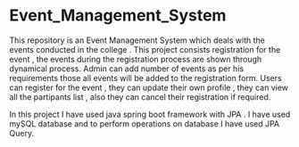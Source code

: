 # Event_Management_System
This repository is an Event Management System which deals with the events conducted in the college . This project consists registration for the event , the events during the registration process are shown through dynamical process. Admin can add number of events as per his requirements those all events will be added to the registration form. Users can register for the event , they can update their own profile , they can view all the partipants list , also they can cancel their registration if required.

In this project I have used java spring boot framework with JPA . I have used mySQL database and to perform operations on database I have used JPA Query. 
